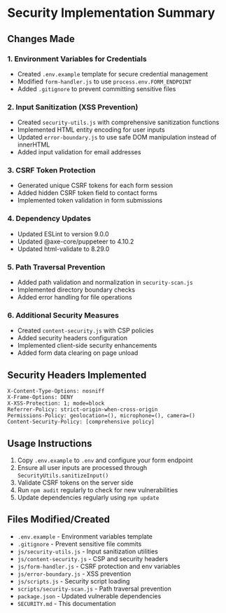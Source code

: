 # Security Implementation Summary

## Changes Made

### 1. Environment Variables for Credentials
- Created `.env.example` template for secure credential management
- Modified `form-handler.js` to use `process.env.FORM_ENDPOINT`
- Added `.gitignore` to prevent committing sensitive files

### 2. Input Sanitization (XSS Prevention)
- Created `security-utils.js` with comprehensive sanitization functions
- Implemented HTML entity encoding for user inputs
- Updated `error-boundary.js` to use safe DOM manipulation instead of innerHTML
- Added input validation for email addresses

### 3. CSRF Token Protection
- Generated unique CSRF tokens for each form session
- Added hidden CSRF token field to contact forms
- Implemented token validation in form submissions

### 4. Dependency Updates
- Updated ESLint to version 9.0.0
- Updated @axe-core/puppeteer to 4.10.2
- Updated html-validate to 8.29.0

### 5. Path Traversal Prevention
- Added path validation and normalization in `security-scan.js`
- Implemented directory boundary checks
- Added error handling for file operations

### 6. Additional Security Measures
- Created `content-security.js` with CSP policies
- Added security headers configuration
- Implemented client-side security enhancements
- Added form data clearing on page unload

## Security Headers Implemented

```
X-Content-Type-Options: nosniff
X-Frame-Options: DENY
X-XSS-Protection: 1; mode=block
Referrer-Policy: strict-origin-when-cross-origin
Permissions-Policy: geolocation=(), microphone=(), camera=()
Content-Security-Policy: [comprehensive policy]
```

## Usage Instructions

1. Copy `.env.example` to `.env` and configure your form endpoint
2. Ensure all user inputs are processed through `SecurityUtils.sanitizeInput()`
3. Validate CSRF tokens on the server side
4. Run `npm audit` regularly to check for new vulnerabilities
5. Update dependencies regularly using `npm update`

## Files Modified/Created

- `.env.example` - Environment variables template
- `.gitignore` - Prevent sensitive file commits
- `js/security-utils.js` - Input sanitization utilities
- `js/content-security.js` - CSP and security headers
- `js/form-handler.js` - CSRF protection and env variables
- `js/error-boundary.js` - XSS prevention
- `js/scripts.js` - Security script loading
- `scripts/security-scan.js` - Path traversal prevention
- `package.json` - Updated vulnerable dependencies
- `SECURITY.md` - This documentation